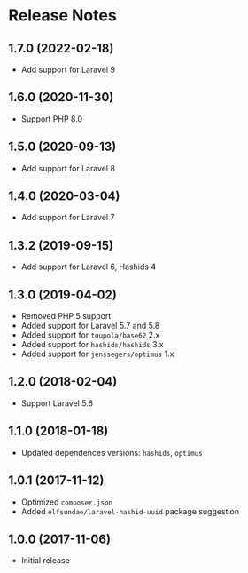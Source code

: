 # Release Notes

## 1.7.0 (2022-02-18)

- Add support for Laravel 9

## 1.6.0 (2020-11-30)

- Support PHP 8.0

## 1.5.0 (2020-09-13)

- Add support for Laravel 8

## 1.4.0 (2020-03-04)

- Add support for Laravel 7

## 1.3.2 (2019-09-15)

- Add support for Laravel 6, Hashids 4

## 1.3.0 (2019-04-02)

- Removed PHP 5 support
- Added support for Laravel 5.7 and 5.8
- Added support for `tuupola/base62` 2.x
- Added support for `hashids/hashids` 3.x
- Added support for `jenssegers/optimus` 1.x

## 1.2.0 (2018-02-04)

- Support Laravel 5.6

## 1.1.0 (2018-01-18)

- Updated dependences versions: `hashids`, `optimus`

## 1.0.1 (2017-11-12)

- Optimized `composer.json`
- Added `elfsundae/laravel-hashid-uuid` package suggestion

## 1.0.0 (2017-11-06)

- Initial release
